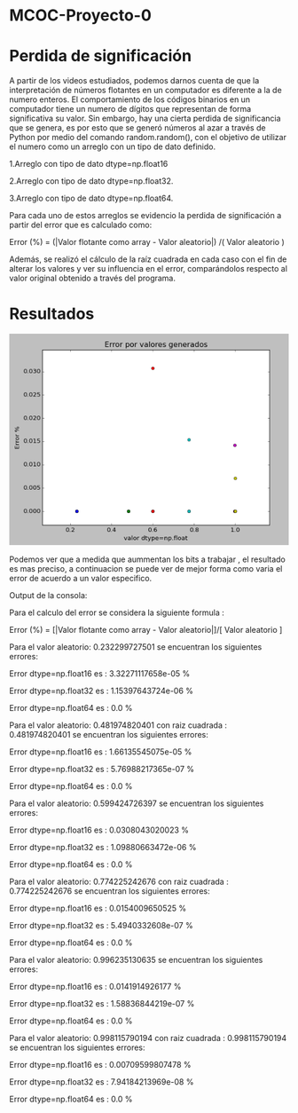 # MCOC-Proyecto-0
Perdida de significación
===============
A partir de los videos estudiados, podemos darnos cuenta de que la interpretación de números flotantes en un computador es diferente a la de numero enteros. El comportamiento de los códigos binarios en un computador tiene un numero de dígitos que representan de forma significativa su valor. Sin embargo, hay una cierta perdida de significancia que se genera, es por esto que se generó números al azar a través de Python por medio del comando random.random(), con el objetivo de utilizar el numero como un arreglo con un tipo de dato definido.

1.Arreglo con tipo de dato dtype=np.float16

2.Arreglo con tipo de dato dtype=np.float32.

3.Arreglo con tipo de dato dtype=np.float64.

Para cada uno de estos arreglos se evidencio la perdida de significación a partir del error que es calculado como:

Error (%) = (|Valor flotante como array - Valor aleatorio|) /( Valor aleatorio )

Además, se realizó el cálculo de la raíz cuadrada en cada caso con el fin de alterar los valores y ver su influencia en el error, comparándolos respecto al valor original obtenido a través del programa.



Resultados
==============
![Results](loss-of-significance.PNG)

Podemos ver que a medida que aummentan los bits a trabajar , el resultado es mas preciso, a continuacion se puede ver de mejor forma como varia el error de acuerdo a un valor especifico. 

Output de la consola:

Para el calculo del error se considera la siguiente formula :

Error (%) = [|Valor flotante como array - Valor aleatorio|]/[ Valor aleatorio ] 

Para el valor aleatorio:  0.232299727501  se encuentran los siguientes errores:

Error dtype=np.float16 es : 3.32271117658e-05 %

Error dtype=np.float32 es : 1.15397643724e-06 %

Error dtype=np.float64 es : 0.0 %


Para el valor aleatorio:  0.481974820401  con raiz cuadrada : 0.481974820401  se encuentran los siguientes errores:

Error dtype=np.float16 es : 1.66135545075e-05 %

Error dtype=np.float32 es : 5.76988217365e-07 %

Error dtype=np.float64 es : 0.0 %


Para el valor aleatorio:  0.599424726397  se encuentran los siguientes errores:

Error dtype=np.float16 es : 0.0308043020023 %

Error dtype=np.float32 es : 1.09880663472e-06 %

Error dtype=np.float64 es : 0.0 %


Para el valor aleatorio:  0.774225242676  con raiz cuadrada : 0.774225242676 se encuentran los siguientes errores:

Error dtype=np.float16 es : 0.0154009650525 %

Error dtype=np.float32 es : 5.4940332608e-07 %

Error dtype=np.float64 es : 0.0 %


Para el valor aleatorio:  0.996235130635  se encuentran los siguientes errores:

Error dtype=np.float16 es : 0.0141914926177 %

Error dtype=np.float32 es : 1.58836844219e-07 %

Error dtype=np.float64 es : 0.0 %


Para el valor aleatorio:  0.998115790194 con raiz cuadrada : 0.998115790194  se encuentran los siguientes errores:

Error dtype=np.float16 es : 0.00709599807478 %

Error dtype=np.float32 es : 7.94184213969e-08 %

Error dtype=np.float64 es : 0.0 % 
